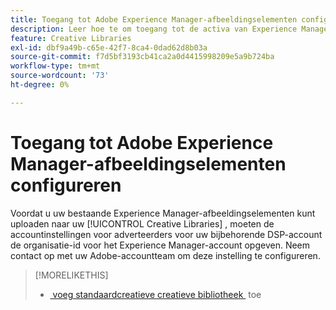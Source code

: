```yaml
---
title: Toegang tot Adobe Experience Manager-afbeeldingselementen configureren
description: Leer hoe te om toegang tot de activa van Experience Manager te vormen in  [!DNL Creative].
feature: Creative Libraries
exl-id: dbf9a49b-c65e-42f7-8ca4-0dad62d8b03a
source-git-commit: f7d5bf3193cb41ca2a0d4415998209e5a9b724ba
workflow-type: tm+mt
source-wordcount: '73'
ht-degree: 0%

---
```


# Toegang tot Adobe Experience Manager-afbeeldingselementen configureren

<!-- Is this relevant only to standard creatives? If so, then move into Standard Creatives chapter instead of at the top, where it is now -->

Voordat u uw bestaande Experience Manager-afbeeldingselementen kunt uploaden naar uw [!UICONTROL Creative Libraries] , moeten de accountinstellingen voor adverteerders voor uw bijbehorende DSP-account de organisatie-id voor het Experience Manager-account opgeven. Neem contact op met uw Adobe-accountteam om deze instelling te configureren.

>[!MORELIKETHIS]
>
>* [&#x200B; voeg standaardcreatieve creatieve bibliotheek &#x200B;](creative-add-standard.md) toe
